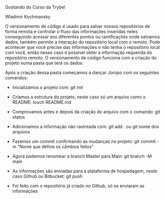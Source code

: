 Gostando do Curso da Trybe!

Wladimir Kochmansky

O versionamento de código é usado para salvar nossos repositórios de forma remota e controlar o fluxo das informações inseridas neles conseguindo acessar aos diferentes pontos ou ramificações onde salvamos dados, também permite a interação do repositório local com o remoto. Pode acontecer que você precise das informações e não tenha o repositório local com você, então nesse caso é possível obter a informação requerida do repositório remoto. O versionamento de código funciona com a criação do projeto numa pasta que terá os dados.

Após a criação dessa pasta começamos a dançar Joropo com os seguintes comandos:
* Inicializamos o projeto com: git init
* Criamos a estrutura do projeto, neste caso só um arquivo como o README: touch README.md
* Comprovamos antes e depois da criação do arquivo com o comando: git status
* Adicionamos a informação não rastreada com: git add . ou git nome dos arquivos
* Fazemos um commit confirmando as mudanças no projeto: git commit -m "Nome que define os câmbios feitos"
* Agora podemos renomear a branch Master para Main: git branch -M main
* As informações são enviadas para a plataforma de hospedagem, neste caso Github ou Bitbucket: git push

* Foi feito com o repositório já criado no Github, só se enviaram as informações
